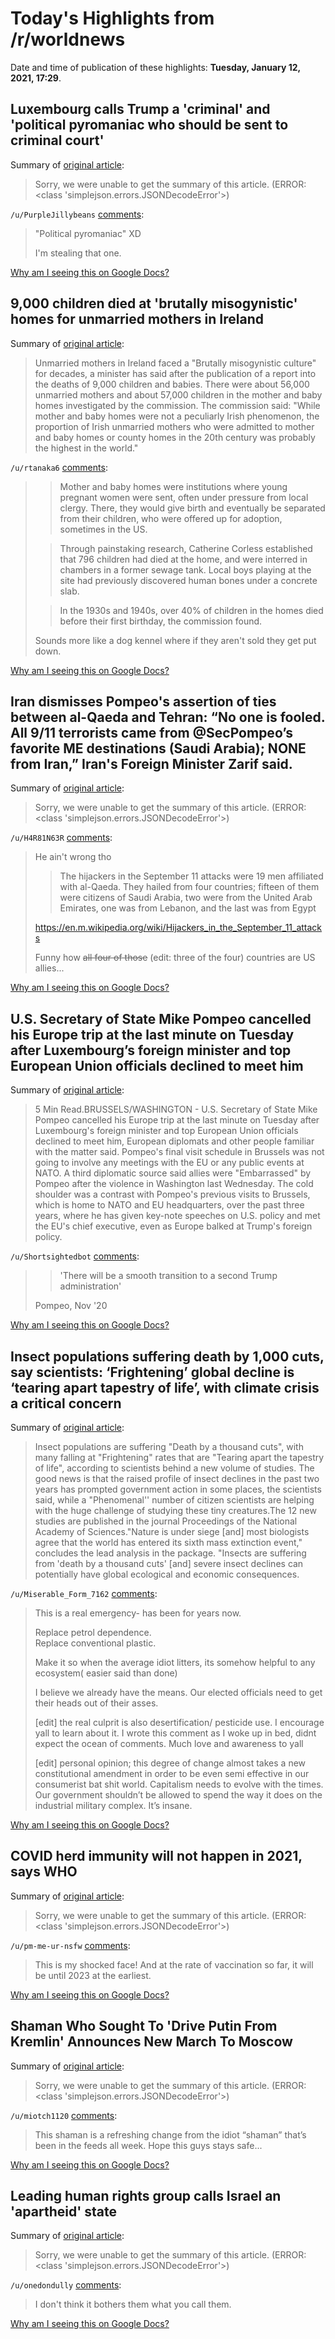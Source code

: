 # Today's Highlights from /r/worldnews

Date and time of publication of these highlights: **Tuesday, January 12, 2021, 17:29**.

## Luxembourg calls Trump a 'criminal' and 'political pyromaniac who should be sent to criminal court'

Summary of [original article](https://www.businessinsider.com/luxembourg-calls-trump-criminal-political-pyromaniac-over-capitol-siege-2021-1):

> Sorry, we were unable to get the summary of this article. (ERROR: <class 'simplejson.errors.JSONDecodeError'>)

`/u/PurpleJillybeans` [comments](https://www.reddit.com/r/worldnews/comments/kw0yik/luxembourg_calls_trump_a_criminal_and_political/):

> "Political pyromaniac" XD
> 
> I'm stealing that one.

[Why am I seeing this on Google Docs?](https://docs.google.com/document/d/1Dc6We63vOXIZsc0op-Bt4abqkYjXzOigalQqFxmvvbM/edit?usp=sharing)

## 9,000 children died at 'brutally misogynistic' homes for unmarried mothers in Ireland

Summary of [original article](https://news.sky.com/story/9-000-children-died-at-brutally-misogynistic-homes-for-unmarried-mothers-in-ireland-12185934):

> Unmarried mothers in Ireland faced a "Brutally misogynistic culture" for decades, a minister has said after the publication of a report into the deaths of 9,000 children and babies. There were about 56,000 unmarried mothers and about 57,000 children in the mother and baby homes investigated by the commission. The commission said: "While mother and baby homes were not a peculiarly Irish phenomenon, the proportion of Irish unmarried mothers who were admitted to mother and baby homes or county homes in the 20th century was probably the highest in the world."

`/u/rtanaka6` [comments](https://www.reddit.com/r/worldnews/comments/kvwgsi/9000_children_died_at_brutally_misogynistic_homes/):

> >Mother and baby homes were institutions where young pregnant women were sent, often under pressure from local clergy. There, they would give birth and eventually be separated from their children, who were offered up for adoption, sometimes in the US.
> 
> >Through painstaking research, Catherine Corless established that 796 children had died at the home, and were interred in chambers in a former sewage tank. Local boys playing at the site had previously discovered human bones under a concrete slab.
> 
> >In the 1930s and 1940s, over 40% of children in the homes died before their first birthday, the commission found.
> 
> Sounds more like a dog kennel where if they aren't sold they get put down.

[Why am I seeing this on Google Docs?](https://docs.google.com/document/d/1Dc6We63vOXIZsc0op-Bt4abqkYjXzOigalQqFxmvvbM/edit?usp=sharing)

## Iran dismisses Pompeo's assertion of ties between al-Qaeda and Tehran: “No one is fooled. All 9/11 terrorists came from @SecPompeo’s favorite ME destinations (Saudi Arabia); NONE from Iran,” Iran's Foreign Minister Zarif said.

Summary of [original article](https://www.reuters.com/article/us-usa-iran-pompeo-iran/iran-dismisses-pompeos-assertion-of-ties-between-al-qaeda-and-tehran-idUSKBN29H290):

> Sorry, we were unable to get the summary of this article. (ERROR: <class 'simplejson.errors.JSONDecodeError'>)

`/u/H4R81N63R` [comments](https://www.reddit.com/r/worldnews/comments/kvuuir/iran_dismisses_pompeos_assertion_of_ties_between/):

> He ain't wrong tho
> 
> >The hijackers in the September 11 attacks were 19 men affiliated with al-Qaeda. They hailed from four countries; fifteen of them were citizens of Saudi Arabia, two were from the United Arab Emirates, one was from Lebanon, and the last was from Egypt
> 
> https://en.m.wikipedia.org/wiki/Hijackers_in_the_September_11_attacks
> 
> Funny how ~~all four of those~~ (edit: three of the four) countries are US allies...

[Why am I seeing this on Google Docs?](https://docs.google.com/document/d/1Dc6We63vOXIZsc0op-Bt4abqkYjXzOigalQqFxmvvbM/edit?usp=sharing)

## U.S. Secretary of State Mike Pompeo cancelled his Europe trip at the last minute on Tuesday after Luxembourg’s foreign minister and top European Union officials declined to meet him

Summary of [original article](https://www.reuters.com/article/us-usa-pompeo-europe-exclusive-idUSKBN29H2MM?taid=5ffdf2e44156da0001be23c6&utm_campaign=trueAnthem:+Trending+Content&utm_medium=trueAnthem&utm_source=twitter):

> 5 Min Read.BRUSSELS/WASHINGTON - U.S. Secretary of State Mike Pompeo cancelled his Europe trip at the last minute on Tuesday after Luxembourg's foreign minister and top European Union officials declined to meet him, European diplomats and other people familiar with the matter said. Pompeo's final visit schedule in Brussels was not going to involve any meetings with the EU or any public events at NATO. A third diplomatic source said allies were "Embarrassed" by Pompeo after the violence in Washington last Wednesday. The cold shoulder was a contrast with Pompeo's previous visits to Brussels, which is home to NATO and EU headquarters, over the past three years, where he has given key-note speeches on U.S. policy and met the EU's chief executive, even as Europe balked at Trump's foreign policy.

`/u/Shortsightedbot` [comments](https://www.reddit.com/r/worldnews/comments/kvyady/us_secretary_of_state_mike_pompeo_cancelled_his/):

> >'There will be a smooth transition to a second Trump administration'
> 
> 
> Pompeo, Nov '20

[Why am I seeing this on Google Docs?](https://docs.google.com/document/d/1Dc6We63vOXIZsc0op-Bt4abqkYjXzOigalQqFxmvvbM/edit?usp=sharing)

## Insect populations suffering death by 1,000 cuts, say scientists: ‘Frightening’ global decline is ‘tearing apart tapestry of life’, with climate crisis a critical concern

Summary of [original article](https://www.theguardian.com/environment/2021/jan/11/insect-populations-suffering-death-1000-cuts-scientists):

> Insect populations are suffering "Death by a thousand cuts", with many falling at "Frightening" rates that are "Tearing apart the tapestry of life", according to scientists behind a new volume of studies. The good news is that the raised profile of insect declines in the past two years has prompted government action in some places, the scientists said, while a "Phenomenal'' number of citizen scientists are helping with the huge challenge of studying these tiny creatures.The 12 new studies are published in the journal Proceedings of the National Academy of Sciences."Nature is under siege [and] most biologists agree that the world has entered its sixth mass extinction event," concludes the lead analysis in the package. "Insects are suffering from 'death by a thousand cuts' [and] severe insect declines can potentially have global ecological and economic consequences.

`/u/Miserable_Form_7162` [comments](https://www.reddit.com/r/worldnews/comments/kvqg30/insect_populations_suffering_death_by_1000_cuts/):

> This is a real emergency- has been for years now. 
> 
> Replace petrol dependence.  
> Replace conventional plastic.  
> 
> Make it so when the average idiot litters, its somehow helpful to any ecosystem( easier said than done)
> 
> I believe we already have the means.
> Our elected officials need to get their heads out of their asses.
> 
> [edit] the real culprit is also desertification/ pesticide use. I encourage yall to learn about it. I wrote this comment as I woke up in bed, didnt expect the ocean of comments. Much love and awareness to yall
> 
> [edit] personal opinion; this degree of change almost takes a new constitutional amendment in order to be even semi effective in our consumerist bat shit world. Capitalism needs to evolve with the times. Our government shouldn’t be allowed to spend the way it does on the industrial military complex. It’s insane.

[Why am I seeing this on Google Docs?](https://docs.google.com/document/d/1Dc6We63vOXIZsc0op-Bt4abqkYjXzOigalQqFxmvvbM/edit?usp=sharing)

## COVID herd immunity will not happen in 2021, says WHO

Summary of [original article](https://www.dw.com/en/covid-herd-immunity-will-not-happen-in-2021-says-who/a-56197701):

> Sorry, we were unable to get the summary of this article. (ERROR: <class 'simplejson.errors.JSONDecodeError'>)

`/u/pm-me-ur-nsfw` [comments](https://www.reddit.com/r/worldnews/comments/kvqdvy/covid_herd_immunity_will_not_happen_in_2021_says/):

> This is my shocked face!  And at the rate of vaccination so far, it will be until 2023 at the earliest.

[Why am I seeing this on Google Docs?](https://docs.google.com/document/d/1Dc6We63vOXIZsc0op-Bt4abqkYjXzOigalQqFxmvvbM/edit?usp=sharing)

## Shaman Who Sought To 'Drive Putin From Kremlin' Announces New March To Moscow

Summary of [original article](https://www.rferl.org/a/shaman-who-sought-to-drive-putin-from-kremlin-announces-new-march-to-moscow/31043278.html):

> Sorry, we were unable to get the summary of this article. (ERROR: <class 'simplejson.errors.JSONDecodeError'>)

`/u/miotch1120` [comments](https://www.reddit.com/r/worldnews/comments/kvro7q/shaman_who_sought_to_drive_putin_from_kremlin/):

> This shaman is a refreshing change from the idiot “shaman” that’s been in the feeds all week. Hope this guys stays safe...

[Why am I seeing this on Google Docs?](https://docs.google.com/document/d/1Dc6We63vOXIZsc0op-Bt4abqkYjXzOigalQqFxmvvbM/edit?usp=sharing)

## Leading human rights group calls Israel an 'apartheid' state

Summary of [original article](https://apnews.com/article/religion-race-and-ethnicity-israel-mediterranean-sea-west-bank-3c9adae04858a7735b031e58e3419c64):

> Sorry, we were unable to get the summary of this article. (ERROR: <class 'simplejson.errors.JSONDecodeError'>)

`/u/onedondully` [comments](https://www.reddit.com/r/worldnews/comments/kvm8gn/leading_human_rights_group_calls_israel_an/):

> I don't think it bothers them what you call them.

[Why am I seeing this on Google Docs?](https://docs.google.com/document/d/1Dc6We63vOXIZsc0op-Bt4abqkYjXzOigalQqFxmvvbM/edit?usp=sharing)

